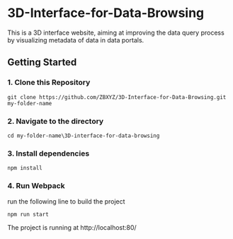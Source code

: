 # 3D-Interface-for-Data-Browsing
This is a 3D interface website, aiming at improving the data query process by visualizing metadata of data in data portals. 

## Getting Started

### 1. Clone this Repository

```
git clone https://github.com/ZBXYZ/3D-Interface-for-Data-Browsing.git my-folder-name
```


### 2. Navigate to the directory

```
cd my-folder-name\3D-interface-for-data-browsing
```

### 3. Install dependencies

```
npm install
```

### 4. Run Webpack

run the following line to build the project
```
npm run start
```
The project is running at http://localhost:80/
